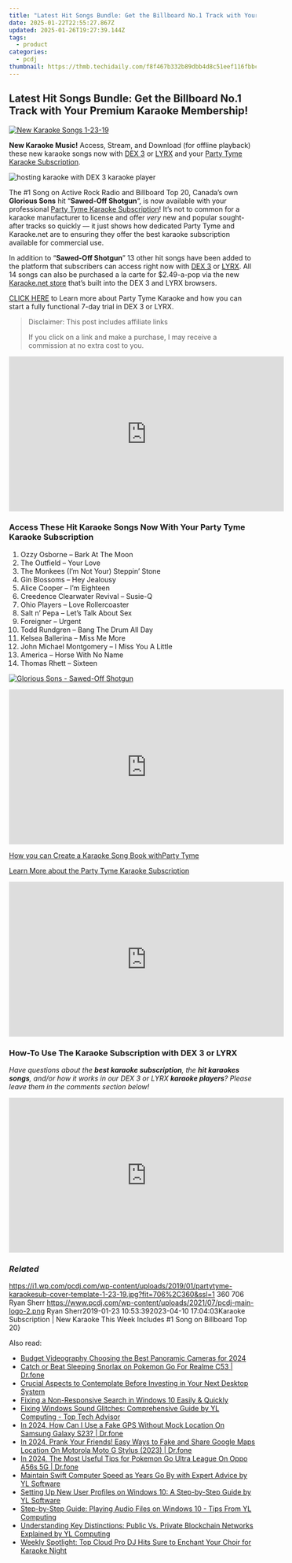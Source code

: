```yaml
---
title: "Latest Hit Songs Bundle: Get the Billboard No.1 Track with Your Premium Karaoke Membership!"
date: 2025-01-22T22:55:27.867Z
updated: 2025-01-26T19:27:39.144Z
tags:
  - product
categories:
  - pcdj
thumbnail: https://thmb.techidaily.com/f8f467b332b89dbb4d8c51eef116fbbce4476e735f93f6027b47c78945bb4e75.jpg
---
```


## Latest Hit Songs Bundle: Get the Billboard No.1 Track with Your Premium Karaoke Membership!

[![New Karaoke Songs 1-23-19](https://i1.wp.com/pcdj.com/wp-content/uploads/2019/01/partytyme-karaokesub-cover-template-1-23-19.jpg?resize=706%2C321&ssl=1)](https://i1.wp.com/pcdj.com/wp-content/uploads/2019/01/partytyme-karaokesub-cover-template-1-23-19.jpg?fit=706%2C360&ssl=1 "New Karaoke Songs 1-23-19")

**New Karaoke Music!** Access, Stream, and Download (for offline playback) these new karaoke songs now with [DEX 3](https://tools.techidaily.com/pcdj/products/) or [LYRX](http://www.lyrxkaraoke.com/) and your [Party Tyme Karaoke Subscription](https://tools.techidaily.com/pcdj/products/).

![hosting karaoke with DEX 3 karaoke player](https://i1.wp.com/pcdj.com/wp-content/uploads/2018/09/39468303_10216930645358912_3554899050274750464_o.jpg?fit=300%2C225&ssl=1 "hosting karaoke with DEX 3 karaoke player")

The #1 Song on Active Rock Radio and Billboard Top 20, Canada’s own **Glorious Sons** hit “**Sawed-Off Shotgun**“, is now available with your professional [Party Tyme Karaoke Subscription](https://tools.techidaily.com/pcdj/products/)! It’s not to common for a karaoke manufacturer to license and offer _very_ new and popular sought-after tracks so quickly — it just shows how dedicated Party Tyme and Karaoke.net are to ensuring they offer the best karaoke subscription available for commercial use.

In addition to “**Sawed-Off Shotgun**” 13 other hit songs have been added to the platform that subscribers can access right now with [DEX 3](https://tools.techidaily.com/pcdj/products/) or [LYRX](http://www.lyrxkaraoke.com/). All 14 songs can also be purchased a la carte for $2.49-a-pop via the new [Karaoke.net store](https://tools.techidaily.com/pcdj/products/) that’s built into the DEX 3 and LYRX browsers.

[CLICK HERE](https://tools.techidaily.com/pcdj/products/) to Learn more about Party Tyme Karaoke and how you can start a fully functional 7-day trial in DEX 3 or LYRX.

>  Disclaimer: This post includes affiliate links
>
>  If you click on a link and make a purchase, I may receive a commission at no extra cost to you.
>

<!-- affiliate ads begin -->
<iframe width="560" height="315" src="https://www.youtube.com/embed/RCYs8keh-Vs?si=uDC28-9yh-k6HLj4" title="YouTube video player" frameborder="0" allow="accelerometer; autoplay; clipboard-write; encrypted-media; gyroscope; picture-in-picture; web-share" referrerpolicy="strict-origin-when-cross-origin" allowfullscreen></iframe>
<!-- affiliate ads end -->

### Access These Hit Karaoke Songs Now With Your Party Tyme Karaoke Subscription

1. Ozzy Osborne – Bark At The Moon
2. The Outfield – Your Love
3. The Monkees (I’m Not Your) Steppin’ Stone
4. Gin Blossoms – Hey Jealousy
5. Alice Cooper – I’m Eighteen
6. Creedence Clearwater Revival – Susie-Q
7. Ohio Players – Love Rollercoaster
8. Salt n’ Pepa – Let’s Talk About Sex
9. Foreigner – Urgent
10. Todd Rundgren – Bang The Drum All Day
11. Kelsea Ballerina – Miss Me More
12. John Michael Montgomery – I Miss You A Little
13. America – Horse With No Name
14. Thomas Rhett – Sixteen

[![Glorious Sons - Sawed-Off Shotgun](https://i0.wp.com/pcdj.com/wp-content/uploads/2019/01/preview-trackl.jpg?fit=1030%2C579&ssl=1 "Glorious Sons - Sawed-Off Shotgun")](https://www.pcdj.com/downloads/videos/Sawed-off-shotgun.mp4)

<!-- affiliate ads begin -->
<iframe width="560" height="315" src="https://www.youtube.com/embed/aIx71tPaWKg?si=lG5OiUe-M6eBJf5b" title="YouTube video player" frameborder="0" allow="accelerometer; autoplay; clipboard-write; encrypted-media; gyroscope; picture-in-picture; web-share" referrerpolicy="strict-origin-when-cross-origin" allowfullscreen></iframe>
<!-- affiliate ads end -->

[How you can Create a Karaoke Song Book with](https://tools.techidaily.com/pcdj/products/)[Party Tyme](https://tools.techidaily.com/pcdj/products/)

[Learn More about the Party Tyme Karaoke Subscription](https://tools.techidaily.com/pcdj/products/)

<!-- affiliate ads begin -->
<iframe width="560" height="315" src="https://www.youtube.com/embed/K7fATC_lI7o?si=UFotPJqflDRZr-mv" title="YouTube video player" frameborder="0" allow="accelerometer; autoplay; clipboard-write; encrypted-media; gyroscope; picture-in-picture; web-share" referrerpolicy="strict-origin-when-cross-origin" allowfullscreen></iframe>
<!-- affiliate ads end -->

### How-To Use The Karaoke Subscription with DEX 3 or LYRX

_Have questions about the **best karaoke subscription**, the **hit karaokes songs**, and/or how it works in our DEX 3 or LYRX **karaoke players**?_ 
_Please leave them in the comments section below!_

<!-- affiliate ads begin -->
<iframe width="560" height="315" src="https://www.youtube.com/embed/1rCjQ09iG7s?si=Si1fUBric8MH1VHI" title="YouTube video player" frameborder="0" allow="accelerometer; autoplay; clipboard-write; encrypted-media; gyroscope; picture-in-picture; web-share" referrerpolicy="strict-origin-when-cross-origin" allowfullscreen></iframe>
<!-- affiliate ads end -->

### _Related_

https://i1.wp.com/pcdj.com/wp-content/uploads/2019/01/partytyme-karaokesub-cover-template-1-23-19.jpg?fit=706%2C360&ssl=1 360 706 Ryan Sherr https://www.pcdj.com/wp-content/uploads/2021/07/pcdj-main-logo-2.png Ryan Sherr2019-01-23 10:53:392023-04-10 17:04:03Karaoke Subscription | New Karaoke This Week Includes #1 Song on Billboard Top 20}

<ins class="adsbygoogle"
     style="display:block"
     data-ad-format="autorelaxed"
     data-ad-client="ca-pub-7571918770474297"
     data-ad-slot="1223367746"></ins>

<ins class="adsbygoogle"
     style="display:block"
     data-ad-client="ca-pub-7571918770474297"
     data-ad-slot="8358498916"
     data-ad-format="auto"
     data-full-width-responsive="true"></ins>

<span class="atpl-alsoreadstyle">Also read:</span>
<div><ul>
<li><a href="https://extra-tips.techidaily.com/budget-videography-choosing-the-best-panoramic-cameras-for-2024/"><u>Budget Videography Choosing the Best Panoramic Cameras for 2024</u></a></li>
<li><a href="https://pokemon-go-android.techidaily.com/catch-or-beat-sleeping-snorlax-on-pokemon-go-for-realme-c53-drfone-by-drfone-virtual-android/"><u>Catch or Beat Sleeping Snorlax on Pokemon Go For Realme C53 | Dr.fone</u></a></li>
<li><a href="https://technical-tips.techidaily.com/crucial-aspects-to-contemplate-before-investing-in-your-next-desktop-system/"><u>Crucial Aspects to Contemplate Before Investing in Your Next Desktop System</u></a></li>
<li><a href="https://techtrends.techidaily.com/fixing-a-non-responsive-search-in-windows-10-easily-and-quickly/"><u>Fixing a Non-Responsive Search in Windows 10 Easily & Quickly</u></a></li>
<li><a href="https://win-exclusive.techidaily.com/fixing-windows-sound-glitches-comprehensive-guide-by-yl-computing-top-tech-advisor/"><u>Fixing Windows Sound Glitches: Comprehensive Guide by YL Computing - Top Tech Advisor</u></a></li>
<li><a href="https://review-topics.techidaily.com/in-2024-how-can-i-use-a-fake-gps-without-mock-location-on-samsung-galaxy-s23-drfone-by-drfone-virtual-android/"><u>In 2024, How Can I Use a Fake GPS Without Mock Location On Samsung Galaxy S23? | Dr.fone</u></a></li>
<li><a href="https://phone-solutions.techidaily.com/in-2024-prank-your-friends-easy-ways-to-fake-and-share-google-maps-location-on-motorola-moto-g-stylus-2023-drfone-by-drfone-virtual-android/"><u>In 2024, Prank Your Friends! Easy Ways to Fake and Share Google Maps Location On Motorola Moto G Stylus (2023) | Dr.fone</u></a></li>
<li><a href="https://android-pokemon-go.techidaily.com/in-2024-the-most-useful-tips-for-pokemon-go-ultra-league-on-oppo-a56s-5g-drfone-by-drfone-virtual-android/"><u>In 2024, The Most Useful Tips for Pokemon Go Ultra League On Oppo A56s 5G | Dr.fone</u></a></li>
<li><a href="https://win-exclusive.techidaily.com/maintain-swift-computer-speed-as-years-go-by-with-expert-advice-by-yl-software/"><u>Maintain Swift Computer Speed as Years Go By with Expert Advice by YL Software</u></a></li>
<li><a href="https://win-exclusive.techidaily.com/setting-up-new-user-profiles-on-windows-10-a-step-by-step-guide-by-yl-software/"><u>Setting Up New User Profiles on Windows 10: A Step-by-Step Guide by YL Software</u></a></li>
<li><a href="https://win-exclusive.techidaily.com/step-by-step-guide-playing-audio-files-on-windows-10-tips-from-yl-computing/"><u>Step-by-Step Guide: Playing Audio Files on Windows 10 - Tips From YL Computing</u></a></li>
<li><a href="https://win-exclusive.techidaily.com/understanding-key-distinctions-public-vs-private-blockchain-networks-explained-by-yl-computing/"><u>Understanding Key Distinctions: Public Vs. Private Blockchain Networks Explained by YL Computing</u></a></li>
<li><a href="https://win-exclusive.techidaily.com/weekly-spotlight-top-cloud-pro-dj-hits-sure-to-enchant-your-choir-for-karaoke-night/"><u>Weekly Spotlight: Top Cloud Pro DJ Hits Sure to Enchant Your Choir for Karaoke Night</u></a></li>
</ul></div>

